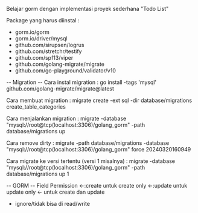 Belajar gorm dengan implementasi proyek sederhana "Todo List"

Package yang harus diinstal :
- gorm.io/gorm
- gorm.io/driver/mysql
- github.com/sirupsen/logrus
- github.com/stretchr/testify
- github.com/spf13/viper
- github.com/golang-migrate/migrate
- github.com/go-playground/validator/v10

-- Migration --
Cara instal migration : go install -tags 'mysql' github.com/golang-migrate/migrate@latest

Cara membuat migration : migrate create -ext sql -dir database/migrations create_table_categories

Cara menjalankan migration : migrate -database "mysql://root@tcp(localhost:3306)/golang_gorm" -path database/migrations up

Cara remove dirty : migrate -path database/migrations -database "mysql://root@tcp(localhost:3306)/golang_gorm" force 20240320160949

Cara migrate ke versi tertentu (versi 1 misalnya) : migrate -database "mysql://root@tcp(localhost:3306)/golang_gorm" -path database/migrations up 1

-- GORM --
Field Permission
<-:create untuk create only
<-:update untuk update only
<- untuk create dan update
- ignore/tidak bisa di read/write